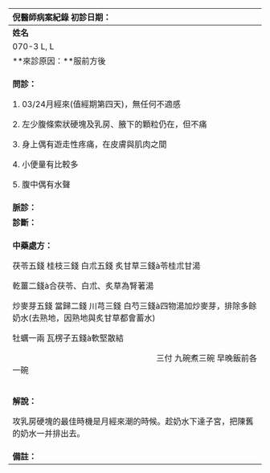﻿|**倪醫師病案紀錄**        初診日期：|
| :- |
|**姓名**|**性別**|**年齡及體型**|**來診日期**|
|070-3 L, L|女|25+，嬌小|20080327|
|**來診原因：**服前方後|
|<p>**問診：**</p><p>1. 03/24月經來(值經期第四天)，無任何不適感</p><p>2. 左少腹條索狀硬塊及乳房、腋下的顆粒仍在，但不痛</p><p>3. 身上偶有遊走性疼痛，在皮膚與肌肉之間</p><p>4. 小便量有比較多</p><p>5. 腹中偶有水聲</p>|
|**脈診：**|
|**診斷：**|
|<p>**中藥處方：**</p><p>茯苓五錢  桂枝三錢  白朮五錢  炙甘草三錢à苓桂朮甘湯</p><p>乾薑二錢à合茯苓、白朮、炙草為腎著湯</p><p>炒麥芽五錢  當歸二錢  川芎三錢  白芍三錢à四物湯加炒麥芽，排除多餘奶水(去熟地，因熟地與炙甘草都會蓄水)</p><p>牡蠣一兩  瓦楞子五錢à軟堅散結</p><p>`                                   `三付  九碗煮三碗  早晚飯前各一碗</p>|
|<p>**解說：**</p><p>攻乳房硬塊的最佳時機是月經來潮的時候。趁奶水下達子宮，把陳舊的奶水一并排出去。</p>|
|**備註：**|

